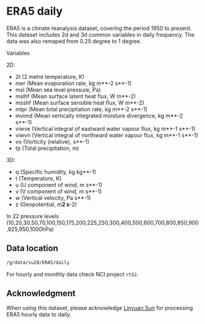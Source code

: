 # ERA5 daily 

ERA5 is a climate reanalysis dataset, covering the period 1950 to present. This dataset includes 2d and 3d common variables in daily frequency. The data was also remaped from 0.25 degree to 1 degree.

Variables

2D:

* 2t (2 metre temperature, K)  
* mer (Mean evaporation rate, kg m**-2 s**-1)  
* msl (Mean sea level pressure, Pa) 
* mslhf (Mean surface latent heat flux, W m**-2)
* msshf (Mean surface sensible heat flux, W m**-2)
* mtpr (Mean total precipitation rate, kg m**-2 s**-1)
* mvimd (Mean vertically integrated moisture divergence, kg m**-2 s**-1)
* viwve (Vertical integral of eastward water vapour flux, kg m**-1 s**-1)
* viwvn (Vertical integral of northward water vapour flux, kg m**-1 s**-1)
* vo (Vorticity (relative), s**-1) 
* tp (Total precipitation, m)

3D:

* q (Specific humidity, kg kg**-1) 
* t (Temperature, K)
* u (U component of wind, m s**-1)
* v (V component of wind, m s**-1)
* w (Vertical velocity, Pa s**-1)
* z (Geopotential, m**2 s**-2)

In 22 pressure levels (10,20,30,50,70,100,150,175,200,225,250,300,400,500,600,700,800,850,900,925,950,1000hPa) 

## Data location

```bash
/g/data/su28/ERA5/daily
```

For hourly and monthly data check NCI project `rt52`. 

## Acknowledgment  

When using this dataset, please acknowledge [Linyuan Sun](https://www.21centuryweather.org.au/profile/linyuan-sun) for processing ERA5 hourly data to daily. 